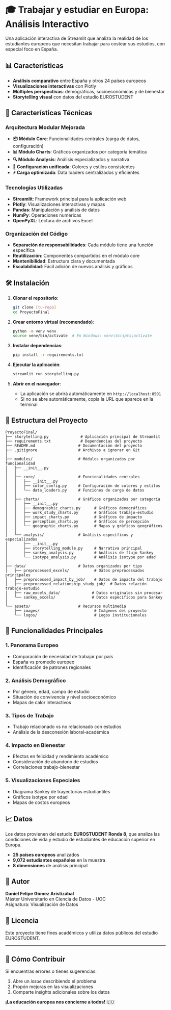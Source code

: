 # 🎓 Trabajar y estudiar en Europa: Análisis Interactivo

Una aplicación interactiva de Streamlit que analiza la realidad de los estudiantes europeos que necesitan trabajar para costear sus estudios, con especial foco en España.

## 📊 Características

- **Análisis comparativo** entre España y otros 24 países europeos
- **Visualizaciones interactivas** con Plotly
- **Múltiples perspectivas**: demográficas, socioeconómicas y de bienestar
- **Storytelling visual** con datos del estudio EUROSTUDENT

## 🔧 Características Técnicas

### Arquitectura Modular Mejorada
- **📦 Módulo Core**: Funcionalidades centrales (carga de datos, configuración)
- **📊 Módulo Charts**: Gráficos organizados por categoría temática
- **🔍 Módulo Analysis**: Análisis especializados y narrativa
- **🎨 Configuración unificada**: Colores y estilos consistentes
- **⚡ Carga optimizada**: Data loaders centralizados y eficientes

### Tecnologías Utilizadas
- **Streamlit**: Framework principal para la aplicación web
- **Plotly**: Visualizaciones interactivas y mapas
- **Pandas**: Manipulación y análisis de datos
- **NumPy**: Operaciones numéricas
- **OpenPyXL**: Lectura de archivos Excel

### Organización del Código
- **Separación de responsabilidades**: Cada módulo tiene una función específica
- **Reutilización**: Componentes compartidos en el módulo core
- **Mantenibilidad**: Estructura clara y documentada
- **Escalabilidad**: Fácil adición de nuevos análisis y gráficos

## 🛠️ Instalación

1. **Clonar el repositorio**:
   ```bash
   git clone [tu-repo]
   cd ProyectoFinal
   ```

2. **Crear entorno virtual (recomendado)**:
   ```bash
   python -m venv venv
   source venv/bin/activate  # En Windows: venv\Scripts\activate
   ```

3. **Instalar dependencias**:
   ```bash
   pip install -r requirements.txt
   ```

4. **Ejecutar la aplicación**:
   ```bash
   streamlit run storytelling.py
   ```

5. **Abrir en el navegador**:
   - La aplicación se abrirá automáticamente en `http://localhost:8501`
   - Si no se abre automáticamente, copia la URL que aparece en la terminal

## 📁 Estructura del Proyecto

```
ProyectoFinal/
├── storytelling.py              # Aplicación principal de Streamlit
├── requirements.txt             # Dependencias del proyecto
├── README.md                   # Documentación del proyecto
├── .gitignore                  # Archivos a ignorar en Git
│
├── modules/                    # Módulos organizados por funcionalidad
│   ├── __init__.py
│   │
│   ├── core/                   # Funcionalidades centrales
│   │   ├── __init__.py
│   │   ├── color_config.py     # Configuración de colores y estilos
│   │   └── data_loaders.py     # Funciones de carga de datos
│   │
│   ├── charts/                 # Gráficos organizados por categoría
│   │   ├── __init__.py
│   │   ├── demographic_charts.py      # Gráficos demográficos
│   │   ├── work_study_charts.py       # Gráficos trabajo-estudio
│   │   ├── impact_charts.py           # Gráficos de impacto
│   │   ├── perception_charts.py       # Gráficos de percepción
│   │   └── geographic_charts.py       # Mapas y gráficos geográficos
│   │
│   └── analysis/               # Análisis específicos y especializados
│       ├── __init__.py
│       ├── storytelling_module.py     # Narrativa principal
│       ├── sankey_analysis.py         # Análisis de flujo Sankey
│       └── isotype_analysis.py        # Análisis isotype por edad
│
├── data/                       # Datos organizados por tipo
│   ├── preprocessed_excels/           # Datos preprocessados principales
│   ├── preprocessed_impact_by_job/    # Datos de impacto del trabajo
│   ├── preprocessed_relationship_study_job/  # Datos relación trabajo-estudio
│   ├── raw_excels_data/              # Datos originales sin procesar
│   └── sankey_excels/                # Datos específicos para Sankey
│
└── assets/                     # Recursos multimedia
    ├── images/                        # Imágenes del proyecto
    └── logos/                         # Logos institucionales
```

## 🎯 Funcionalidades Principales

### 1. **Panorama Europeo**
- Comparación de necesidad de trabajar por país
- España vs promedio europeo
- Identificación de patrones regionales

### 2. **Análisis Demográfico**
- Por género, edad, campo de estudio
- Situación de convivencia y nivel socioeconómico
- Mapas de calor interactivos

### 3. **Tipos de Trabajo**
- Trabajo relacionado vs no relacionado con estudios
- Análisis de la desconexión laboral-académica

### 4. **Impacto en Bienestar**
- Efectos en felicidad y rendimiento académico
- Consideración de abandono de estudios
- Correlaciones trabajo-bienestar

### 5. **Visualizaciones Especiales**
- Diagrama Sankey de trayectorias estudiantiles
- Gráficos isotype por edad
- Mapas de costos europeos

## 📈 Datos

Los datos provienen del estudio **EUROSTUDENT Ronda 8**, que analiza las condiciones de vida y estudio de estudiantes de educación superior en Europa.

- **25 países europeos** analizados
- **9,072 estudiantes españoles** en la muestra
- **8 dimensiones** de análisis principal

## 📝 Autor

**Daniel Felipe Gómez Aristizábal**  
Máster Universitario en Ciencia de Datos - UOC  
Asignatura: Visualización de Datos

## 📄 Licencia

Este proyecto tiene fines académicos y utiliza datos públicos del estudio EUROSTUDENT.

---

## 🚀 Cómo Contribuir

Si encuentras errores o tienes sugerencias:

1. Abre un *issue* describiendo el problema
2. Propón mejoras en las visualizaciones
3. Comparte insights adicionales sobre los datos

**¡La educación europea nos concierne a todos!** 🇪🇺 